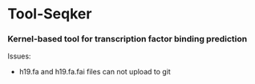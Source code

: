 # Tool-Seqker

### Kernel-based tool for transcription factor binding prediction

Issues:
- h19.fa and h19.fa.fai files can not upload to git
